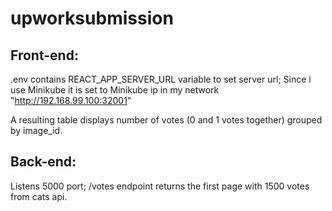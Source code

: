 # upworksubmission

## Front-end:

.env contains REACT_APP_SERVER_URL variable to set server url;
Since i use Minikube it is set to Minikube ip in my network "http://192.168.99.100:32001"

A resulting table displays number of votes (0 and 1 votes together) grouped by image_id.

## Back-end: 

Listens 5000 port;
/votes endpoint returns the first page with 1500 votes from cats api.
